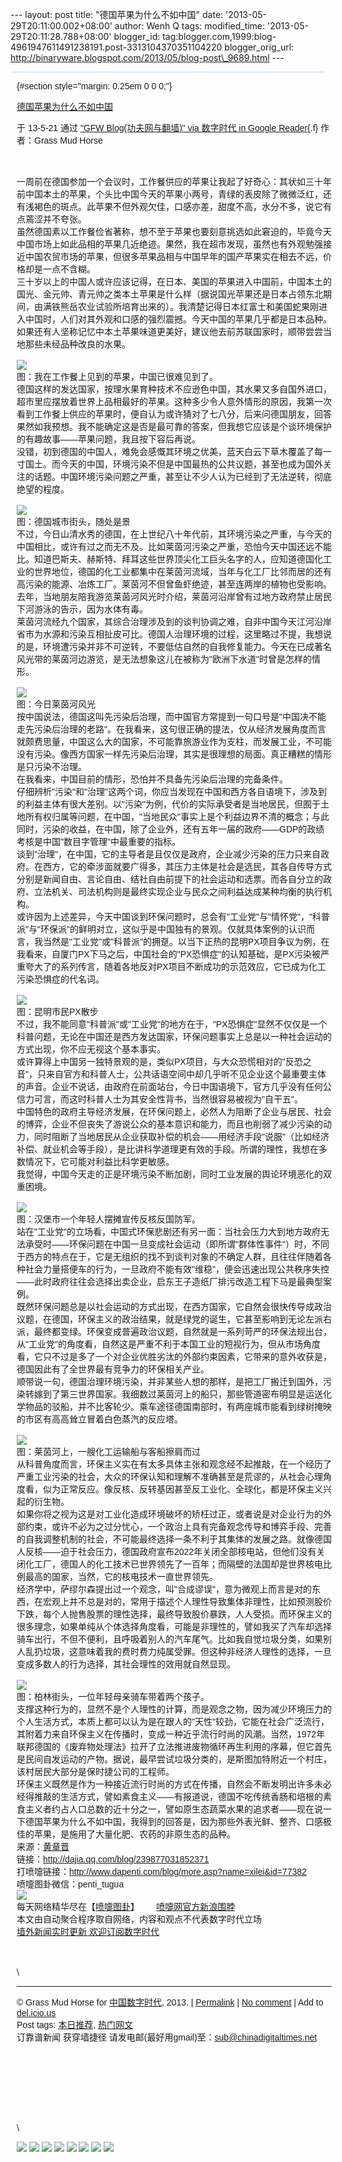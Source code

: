 --- layout: post title: "德国苹果为什么不如中国" date:
'2013-05-29T20:11:00.002+08:00' author: Wenh Q tags: modified\_time:
'2013-05-29T20:11:28.788+08:00' blogger\_id:
tag:blogger.com,1999:blog-4961947611491238191.post-3313104370351104220
blogger\_orig\_url:
http://binaryware.blogspot.com/2013/05/blog-post\_9689.html ---
<div
style="background-color: #c3d9ff; font-size: 1px !important; line-height: 0px !important; margin: 0px 2px; padding-top: 1px;">

</div>

<div
style="font-family: sans-serif; margin: 0px 10px; overflow: auto; width: 100%;">

 {#section style="margin: 0.25em 0 0 0;"}

<div>

[德国苹果为什么不如中国](http://feedproxy.google.com/~r/chinagfwblog/~3/11BcFvaoXd8/)

</div>

<div style="margin-bottom: 0.5em;">

于 13-5-21 通过 ["GFW Blog(功夫网与翻墙)" via 数字时代 in Google
Reader](http://feeds2.feedburner.com/chinagfwblog){.f} 作者：Grass Mud
Horse

</div>

\
\
一周前在德国参加一个会议时，工作餐供应的苹果让我起了好奇心：其状如三十年前中国本土的苹果，个头比中国今天的苹果小两号，青绿的表皮除了微微泛红，还有浅褐色的斑点。此苹果不但外观欠佳，口感亦差，甜度不高，水分不多，说它有点蔫涩并不夸张。\
虽然德国素以工作餐俭省著称，想不至于苹果也要刻意挑选如此窘迫的，毕竟今天中国市场上如此品相的苹果几近绝迹。果然，我在超市发现，虽然也有外观勉强接近中国农贸市场的苹果，但很多苹果品相与中国早年的国产苹果实在相去不远，价格却是一点不含糊。\
三十岁以上的中国人或许应该记得，在日本、美国的苹果进入中国前，中国本土的国光、金元帅、青元帅之类本土苹果是什么样（据说国光苹果还是日本占领东北期间，由满铁熊岳农业试验所培育出来的）。我清楚记得日本红富士和美国蛇果刚进入中国时，人们对其外观和口感的强烈震撼。今天中国的苹果几乎都是日本品种。如果还有人坚称记忆中本土苹果味道更美好，建议他去前苏联国家时，顺带尝尝当地那些未经品种改良的水果。\
\
![](http://imgs.dapenti.org:88/dapenti/CSqk1seJ/5JFKP.jpg)\
图：我在工作餐上见到的苹果，中国已很难见到了。\
德国这样的发达国家，按理水果育种技术不应逊色中国，其水果又多自国外进口，超市里应摆放着世界上品相最好的苹果。这种多少令人意外情形的原因，我第一次看到工作餐上供应的苹果时，便自认为或许猜对了七八分，后来问德国朋友，回答果然如我预想。我不能确定这是否是最可靠的答案，但我想它应该是个谈环境保护的有趣故事——苹果问题，我且按下容后再说。\
没错，初到德国的中国人，难免会感慨其环境之优美，蓝天白云下草木覆盖了每一寸国土。而今天的中国，环境污染不但是中国最热的公共议题，甚至也成为国外关注的话题。中国环境污染问题之严重，甚至让不少人认为已经到了无法逆转，彻底绝望的程度。\
\
![](http://imgs.dapenti.org:88/dapenti/CSqjWgBV/iUJ9M.jpg)\
图：德国城市街头，随处是景\
不过，今日山清水秀的德国，在上世纪八十年代前，其环境污染之严重，与今天的中国相比，或许有过之而无不及。比如莱茵河污染之严重，恐怕今天中国还远不能比。知道巴斯夫、赫斯特、拜耳这些世界顶尖化工巨头名字的人，应知道德国化工业的世界地位，德国的化工业都集中在莱茵河流域，当年与化工厂比邻而居的还有高污染的能源、冶炼工厂。莱茵河不但曾鱼虾绝迹，甚至连两岸的植物也受影响。去年，当地朋友陪我游览莱茵河风光时介绍，莱茵河沿岸曾有过地方政府禁止居民下河游泳的告示，因为水体有毒。\
莱茵河流经九个国家，其综合治理涉及到的谈判协调之难，自非中国今天江河沿岸省市为水源和污染互相扯皮可比。德国人治理环境的过程，这里略过不提，我想说的是，环境遭污染并非不可逆转，不要低估自然的自我修复能力。今天在已成著名风光带的莱茵河边游览，是无法想象这儿在被称为"欧洲下水道"时曾是怎样的情形。\
\
![](http://imgs.dapenti.org:88/dapenti/CSqj4og9/C47IC.jpg)\
图：今日莱茵河风光\
按中国说法，德国这叫先污染后治理，而中国官方常提到一句口号是"中国决不能走先污染后治理的老路"。在我看来，这句很正确的提法，仅从经济发展角度而言就颇费思量，中国这么大的国家，不可能靠旅游业作为支柱，而发展工业，不可能没有污染。像西方国家一样先污染后治理，其实是很理想的局面。真正糟糕的情形是只污染不治理。\
在我看来，中国目前的情形，恐怕并不具备先污染后治理的完备条件。\
仔细辨析"污染"和"治理"这两个词，你应当发现在中国和西方各自语境下，涉及到的利益主体有很大差别。以"污染"为例，代价的实际承受者是当地居民，但囿于土地所有权归属等问题，在中国，"当地民众"事实上是个利益边界不清的概念；与此同时，污染的收益，在中国，除了企业外，还有五年一届的政府——GDP的政绩考核是中国"数目字管理"中最重要的指标。\
谈到"治理"，在中国，它的主导者是且仅仅是政府，企业减少污染的压力只来自政府。在西方，它的牵涉面就要广得多，其压力主体是社会是选民，其各自传导方式分别是新闻自由、言论自由、结社自由前提下的社会运动和选票。而各自分立的政府、立法机关、司法机构则是最终实现企业与民众之间利益达成某种均衡的执行机构。\
或许因为上述差异，今天中国谈到环保问题时，总会有"工业党"与"情怀党"，"科普派"与"环保派"的鲜明对立，这似乎是中国独有的景观。仅就具体案例的认识而言，我当然是"工业党"或"科普派"的拥趸。以当下正热的昆明PX项目争议为例，在我看来，自厦门PX下马之后，中国社会的"PX恐惧症"的认知基础，是PX污染被严重夸大了的系列传言，随着各地反对PX项目不断成功的示范效应，它已成为化工污染恐惧症的代名词。\
\
![](http://imgs.dapenti.org:88/dapenti/CSqjXMTV/r7G2o.jpg)\
图：昆明市民PX散步\
不过，我不能同意"科普派"或"工业党"的地方在于，"PX恐惧症"显然不仅仅是一个科普问题，无论在中国还是西方发达国家，环保问题事实上总是以一种社会运动的方式出现，你不应无视这个基本事实。\
或许算得上中国另一独特景观的是，类似PX项目，与大众恐慌相对的"反恐之音"，只来自官方和科普人士，公共话语空间中却几乎听不见企业这个最重要主体的声音。企业不说话，由政府在前面站台，今日中国语境下，官方几乎没有任何公信力可言，而这时科普人士为其安全性背书，当然很容易被视为"自干五"。\
中国特色的政府主导经济发展，在环保问题上，必然人为阻断了企业与居民、社会的博弈，企业不但丧失了游说公众的基本意识和能力，而且也削弱了减少污染的动力，同时阻断了当地居民从企业获取补偿的机会——用经济手段"说服"（比如经济补偿、就业机会等手段），是比讲科学道理更有效的手段。所谓的理性，我想在多数情况下，它可能对利益比科学更敏感。\
我觉得，中国今天走的正是环境污染不断加剧，同时工业发展的舆论环境恶化的双重困境。\
\
![](http://imgs.dapenti.org:88/dapenti/CSqj59BN/13XIZW.jpg)\
图：汉堡市一个年轻人摆摊宣传反核反国防军。\
站在"工业党"的立场看，中国式环保悲剧还有另一面：当社会压力大到地方政府无法承受时——环保问题在中国一旦变成社会运动（即所谓"群体性事件"）时，不同于西方的特点在于，它是无组织的找不到谈判对象的不确定人群，且往往伴随着各种社会力量搭便车的行为，一旦政府不能有效"维稳"，便会迅速出现公共秩序失控——此时政府往往会选择出卖企业，启东王子造纸厂排污改造工程下马是最典型案例。\
既然环保问题总是以社会运动的方式出现，在西方国家，它自然会很快传导成政治议题，在德国，环保主义的政治结果，就是绿党的诞生，它甚至影响到无论左派右派，最终都变绿。环保变成普遍政治议题，自然就是一系列苛严的环保法规出台，从"工业党"的角度看，自然这是严重不利于本国工业的短视行为，但从市场角度看，它只不过是多了一个对企业优胜劣汰的外部约束因素，它带来的意外收获是，德国因此有了全世界最有竞争力的环保相关产业。\
顺带说一句，德国治理环境污染，并非某些人想的那样，是把工厂搬迁到国外，污染转嫁到了第三世界国家。我细数过莱茵河上的船只，那些管道密布明显是运送化学物品的驳船，并不比客轮少。乘车途径德国南部时，有两座城市能看到绿树掩映的市区有高高耸立冒着白色蒸汽的反应塔。\
\
![](http://imgs.dapenti.org:88/dapenti/CSqjY3w8/FpOn8.jpg)\
图：莱茵河上，一艘化工运输船与客船擦肩而过\
从科普角度而言，环保主义实在有太多具体主张和观念经不起推敲，在一个经历了严重工业污染的社会，大众的环保认知和理解不准确甚至是荒谬的，从社会心理角度看，似为正常反应。像反核、反转基因甚至反工业化、全球化，都是环保主义兴起的衍生物。\
如果你将之视为这是对工业化造成环境破坏的矫枉过正，或者说是对企业行为的外部约束，或许不必为之过分忧心，一个政治上具有完备观念传导和博弈手段、完善的自我调整机制的社会，不可能最终选择一条不利于其集体的发展之路。就像德国人反核——迫于社会压力，德国政府宣布2022年关闭全部核电站，但他们没有关闭化工厂，德国人的化工技术已世界领先了一百年；而隔壁的法国却是世界核电比例最高的国家，当然，它的核电技术一直世界领先。\
经济学中，萨缪尔森提出过一个观念，叫"合成谬误"，意为微观上而言是对的东西，在宏观上并不总是对的，常用于描述个人理性导致集体非理性，比如预测股价下跌，每个人抛售股票的理性选择，最终导致股价暴跌，人人受损。而环保主义的很多理念，如果单纯从个体选择角度看，可能是非理性的，譬如我买了汽车却选择骑车出行，不但不便利，且呼吸着别人的汽车尾气。比如我自觉垃圾分类，如果别人乱扔垃圾，这意味着我的费时费力纯属受罪。但这种非经济人理性的选择，一旦变成多数人的行为选择，其社会理性的效用就自然显现。\
\
![](http://imgs.dapenti.org:88/dapenti/CSqjZGQk/dPxEE.jpg)\
图：柏林街头，一位年轻母亲骑车带着两个孩子。\
支撑这种行为的，显然不是个人理性的计算，而是观念之物，因为减少环境压力的个人生活方式，本质上都可以认为是在跟人的"天性"较劲，它能在社会广泛流行，其附着力来自环保主义在传播时，变成一种近乎流行时尚的风潮。当然，1972年联邦德国的《废弃物处理法》拉开了立法推进废物循环再生利用的序幕，但它首先是民间自发运动的产物。据说，最早尝试垃圾分类的，是斯图加特附近一个村庄，该村居民大部分是保时捷公司的工程师。\
环保主义既然是作为一种接近流行时尚的方式在传播，自然会不断发明出许多未必经得推敲的生活方式，譬如素食主义——有报道说，德国不吃传统香肠和培根的素食主义者约占人口总数的近十分之一，譬如原生态蔬菜水果的追求者——现在说一下德国苹果为什么不如中国，我得到的回答是，因为那些外表光鲜、整齐、口感极佳的苹果，是施用了大量化肥、农药的非原生态的品种。\
来源：[黄章晋](http://dajia.qq.com/user/moguijg)\
链接：<http://dajia.qq.com/blog/239877031852371>\
打喷嚏链接：<http://www.dapenti.com/blog/more.asp?name=xilei&id=77382>\
喷嚏图卦微信：penti\_tugua\
![](http://imgs.dapenti.org:88/dapenti/CcMqMpRg/XY6Yw.jpg)\
每天网络精华尽在【[喷嚏图卦](http://www.dapenti.com/blog/blog.asp?subjectid=70&name=xilei)】       [喷嚏网官方新浪围脖](http://weibo.com/dapentizk "喷嚏网官方新浪围脖")\
本文由自动聚合程序取自网络，内容和观点不代表数字时代立场\
[墙外新闻实时更新 欢迎订阅数字时代](http://eepurl.com/mstlf)\
\
\
\
\

------------------------------------------------------------------------

© Grass Mud Horse for
[中国数字时代](https://kexueshangwang.info/chinese), 2013. |
[Permalink](https://kexueshangwang.info/chinese/2013/05/%e5%be%b7%e5%9b%bd%e8%8b%b9%e6%9e%9c%e4%b8%ba%e4%bb%80%e4%b9%88%e4%b8%8d%e5%a6%82%e4%b8%ad%e5%9b%bd/)
| [No
comment](https://kexueshangwang.info/chinese/2013/05/%e5%be%b7%e5%9b%bd%e8%8b%b9%e6%9e%9c%e4%b8%ba%e4%bb%80%e4%b9%88%e4%b8%8d%e5%a6%82%e4%b8%ad%e5%9b%bd/#comments)
| Add to
[del.icio.us](http://del.icio.us/post?url=https://kexueshangwang.info/chinese/2013/05/%e5%be%b7%e5%9b%bd%e8%8b%b9%e6%9e%9c%e4%b8%ba%e4%bb%80%e4%b9%88%e4%b8%8d%e5%a6%82%e4%b8%ad%e5%9b%bd/&title=%E5%BE%B7%E5%9B%BD%E8%8B%B9%E6%9E%9C%E4%B8%BA%E4%BB%80%E4%B9%88%E4%B8%8D%E5%A6%82%E4%B8%AD%E5%9B%BD)\
Post tags:
[本日推荐](https://kexueshangwang.info/chinese/tag/%e6%9c%ac%e6%97%a5%e6%8e%a8%e8%8d%90/?category=10466),
[热门网文](https://kexueshangwang.info/chinese/tag/%e7%83%ad%e9%97%a8%e7%bd%91%e6%96%87/?category=10466)\
订靠谱新闻 获穿墙捷径
请发电邮(最好用gmail)至：sub@chinadigitaltimes.net\
\
\
\
\
\
\
\
\
\
<div>

[![](http://feeds.feedburner.com/~ff/chinagfwblog?d=yIl2AUoC8zA)](http://feeds.feedburner.com/~ff/chinagfwblog?a=11BcFvaoXd8:CQNQq8TZTAA:yIl2AUoC8zA)
[![](http://feeds.feedburner.com/~ff/chinagfwblog?i=11BcFvaoXd8:CQNQq8TZTAA:-BTjWOF_DHI)](http://feeds.feedburner.com/~ff/chinagfwblog?a=11BcFvaoXd8:CQNQq8TZTAA:-BTjWOF_DHI)
[![](http://feeds.feedburner.com/~ff/chinagfwblog?i=11BcFvaoXd8:CQNQq8TZTAA:F7zBnMyn0Lo)](http://feeds.feedburner.com/~ff/chinagfwblog?a=11BcFvaoXd8:CQNQq8TZTAA:F7zBnMyn0Lo)
[![](http://feeds.feedburner.com/~ff/chinagfwblog?i=11BcFvaoXd8:CQNQq8TZTAA:V_sGLiPBpWU)](http://feeds.feedburner.com/~ff/chinagfwblog?a=11BcFvaoXd8:CQNQq8TZTAA:V_sGLiPBpWU)
[![](http://feeds.feedburner.com/~ff/chinagfwblog?d=qj6IDK7rITs)](http://feeds.feedburner.com/~ff/chinagfwblog?a=11BcFvaoXd8:CQNQq8TZTAA:qj6IDK7rITs)
[![](http://feeds.feedburner.com/~ff/chinagfwblog?d=l6gmwiTKsz0)](http://feeds.feedburner.com/~ff/chinagfwblog?a=11BcFvaoXd8:CQNQq8TZTAA:l6gmwiTKsz0)
[![](http://feeds.feedburner.com/~ff/chinagfwblog?i=11BcFvaoXd8:CQNQq8TZTAA:gIN9vFwOqvQ)](http://feeds.feedburner.com/~ff/chinagfwblog?a=11BcFvaoXd8:CQNQq8TZTAA:gIN9vFwOqvQ)
[![](http://feeds.feedburner.com/~ff/chinagfwblog?d=TzevzKxY174)](http://feeds.feedburner.com/~ff/chinagfwblog?a=11BcFvaoXd8:CQNQq8TZTAA:TzevzKxY174)

</div>

</div>

